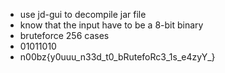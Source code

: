 - use jd-gui to decompile jar file
- know that the input have to be a 8-bit binary
- bruteforce 256 cases
- 01011010
- n00bz{y0uuu_n33d_t0_bRutefoRc3_1s_e4zyY_}